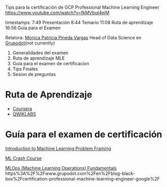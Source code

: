 

Tips para la certificación de GCP Professional Machine Learning Engineer
https://www.youtube.com/watch?v=fkMVbut4ejM

timestamps:
7:49 Presentación
8:44 Temario
11:08 Ruta de aprendizaje
16:56 Guia para el Examen

Relatora: [Monica Patricia Pineda Vargas](https://www.linkedin.com/in/monica-pineda-vargas/)
Head of Data Science en [Grupodot](https://www.grupodot.com/)(not currently)

1. Generalidades del examen
2. Ruta de aprendizaje MLE
3. Guia para el examen de certificacion
4. Tips Finales
5. Sesion de preguntas

# Ruta de Aprendizaje
- [Coursera](https://www.coursera.org/professional-certificates/preparing-for-google-cloud-machine-learning-engineer-professional-certificate)
- [QWIKLABS](https://www.cloudskillsboost.google/paths/17)

# Guía para el examen de certificación

[Introduction to Machine Learning Problem Framing](https://developers.google.com/machine-learning/problem-framing/)

[ML Crash Course](https://developers.google.com/machine-learning/crash-course/)

[MLOps (Machine Learning Operations) Fundamentals](https://www.coursera.org/learn/mlops-fundamentals)
https%3A%2F%2Fwww.grupodot.com%2Fen%2Fblog-black-box%2Fcertification-professional-machine-learning-engineer-google%2F
